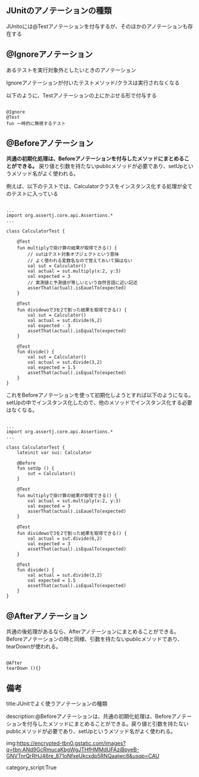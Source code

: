 


## JUnitのアノテーションの種類

JUnitoには@Testアノテーションを付与するが、そのほかのアノテーションも存在する


## @Ignoreアノテーション

あるテストを実行対象外としたいときのアノテーション

Ignoreアノテーションが付いたテストメソッド/クラスは実行されなくなる

以下のように、Testアノテーションの上にかぶせる形で付与する

<pre><code>
@Ignore
@Test
fun 一時的に無視するテスト
</code></pre>



## @Beforeアノテーション

**共通の初期化処理は、Beforeアノテーションを付与したメソッドにまとめることができる。**
戻り値と引数を持たないpublicメソッドが必要であり、setUpというメソッド名がよく使われる。

例えば、以下のテストでは、Calculatorクラスをインスタンス化する処理が全てのテストに入っている


<pre><code>
...
import org.assertj.core.api.Assertions.*
...

class CalculatorTest {

    @Test
    fun multiplyで掛け算の結果が取得できる() {
        // sutはテスト対象オブジェクトという意味
        // よく使われる変数名なので覚えておいて損はない
        val sut = Calculator()
        val actual = sut.multiply(x:2, y:3)
        val expected = 3
        // 実測値と予測値が等しいという自然言語に近い記述
        asserThat(actual).isEauelTo(expected)
    }

    @Test
    fun dividewoで3を2で割った結果を取得できる() {
        val sut = Calculator()
        val actual = sut.divide(6,2)
        val expected - 3
        assetThat(actual).isEqualTo(expected)
    }

    @Test
    fun divide() {
        val sut = Calculator()
        val actual = sut.divide(3,2)
        val expected = 1.5
        assetThat(actual).isEqualTo(expected)
    }
}
</code></pre>


これをBeforeアノテーションを使って初期化しようとすれば以下のようになる。
setUpの中でインスタンス化したので、他のメソッドでインスタンス化する必要はなくなる。

<pre><code>
...
import org.assertj.core.api.Assertions.*
...

class CalculatorTest {
    lateinit var sui: Calculator

    @Before
    fun setUp () {
        sut = Calculator()
    }

    @Test
    fun multiplyで掛け算の結果が取得できる() {
        val actual = sut.multiply(x:2, y:3)
        val expected = 3
        asserThat(actual).isEauelTo(expected)
    }

    @Test
    fun dividewoで3を2で割った結果を取得できる() {
        val actual = sut.divide(6,2)
        val expected = 3
        assetThat(actual).isEqualTo(expected)
    }

    @Test
    fun divide() {
        val actual = sut.divide(3,2)
        val expected = 1.5
        assetThat(actual).isEqualTo(expected)
    }
}
</code></pre>


## @Afterアノテーション

共通の後処理があるなら、Afterアノテーションにまとめることができる。
Beforeアノテーションの時と同様、引数を持たないpublicメソッドであり、tearDownが使われる。

<pre><code>
@After
tearDown (){}
</code></pre>




## 備考

title:JUnitでよく使うアノテーションの種類

description:@Beforeアノテーションは、共通の初期化処理は、Beforeアノテーションを付与したメソッドにまとめることができる。戻り値と引数を持たないpublicメソッドが必要であり、setUpというメソッド名がよく使われる。

img:https://encrypted-tbn0.gstatic.com/images?q=tbn:ANd9GcRmucaKbgWgJTHfHMMdUFAziBpyeB-GNVTnrQrRHJ46re_871oNfxeUkcxdp5RNQaalwc8&usqp=CAU

category_script:True






